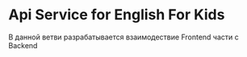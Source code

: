 # Api Service for English For Kids

В данной ветви разрабатывается взаимодествие Frontend части с Backend